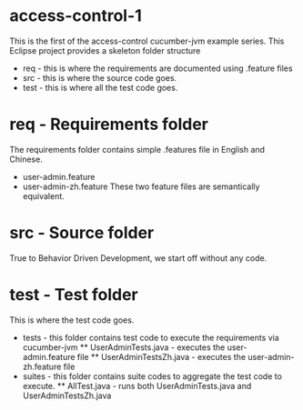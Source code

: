 access-control-1
================

This is the first of the access-control cucumber-jvm example series.
This Eclipse project provides a skeleton folder structure
* req - this is where the requirements are documented using .feature files
* src - this is where the source code goes.
* test - this is where all the test code goes.

# req - Requirements folder
The requirements folder contains simple .features file in English and Chinese.
* user-admin.feature
* user-admin-zh.feature
These two feature files are semantically equivalent.

# src - Source folder
True to Behavior Driven Development, we start off without any code.

# test - Test folder
This is where the test code goes. 
* tests - this folder contains test code to execute the requirements via cucumber-jvm
** UserAdminTests.java - executes the user-admin.feature file
** UserAdminTestsZh.java - executes the user-admin-zh.feature file
* suites - this folder contains suite codes to aggregate the test code to execute.
** AllTest.java - runs both UserAdminTests.java and UserAdminTestsZh.java


